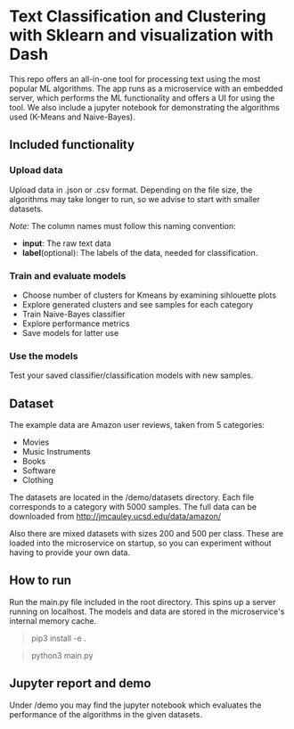 # Text Classification and Clustering with Sklearn and visualization with Dash

This repo offers an all-in-one tool for processing text using the most popular ML algorithms.
The app runs as a microservice with an embedded server, which performs the ML functionality and offers a UI for using the tool.
We also include a jupyter notebook for demonstrating the algorithms used (K-Means and Naive-Bayes).

## Included functionality

### Upload data
Upload data in .json or .csv format. Depending on the file size, the algorithms may take longer to run, so we advise to start
with smaller datasets.

*Note:* The column names must follow this naming convention: 

* **input**: The raw text data
* **label**(optional): The labels of the data, needed for classification.


### Train and evaluate models

* Choose number of clusters for Kmeans by examining sihlouette plots
* Explore generated clusters and see samples for each category
* Train Naive-Bayes classifier
* Explore performance metrics
* Save models for latter use

### Use the models

Test your saved classifier/classification models with new samples.


## Dataset

The example data are Amazon user reviews, taken from 5 categories:
* Movies
* Music Instruments
* Books
* Software
* Clothing

The datasets are located in the /demo/datasets directory. Each file corresponds to a category with 5000 samples.
The full data can be downloaded from http://jmcauley.ucsd.edu/data/amazon/

Also there are mixed datasets with sizes 200 and 500 per class. These are loaded into the microservice on startup, so you can experiment
without having to provide your own data.


## How to run

Run the main.py file included in the root directory. This spins up a server running on localhost.
The models and data are stored in the microservice's internal memory cache.

> pip3 install -e .

> python3 main.py


## Jupyter report and demo

Under /demo you may find the jupyter notebook which evaluates the performance of the algorithms in the given datasets.
